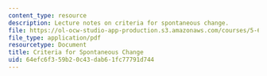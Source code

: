 ```yaml
---
content_type: resource
description: Lecture notes on criteria for spontaneous change.
file: https://ol-ocw-studio-app-production.s3.amazonaws.com/courses/5-60-thermodynamics-kinetics-spring-2008/64efc6f359b20c43dab61fc77791d744_5_60_lecture12.pdf
file_type: application/pdf
resourcetype: Document
title: Criteria for Spontaneous Change
uid: 64efc6f3-59b2-0c43-dab6-1fc77791d744
---
```

